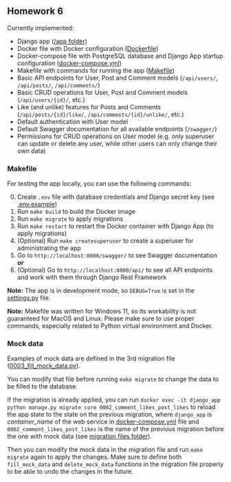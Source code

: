 ## Homework 6
Currently implemented:
- Django app ([/app folder](./app))
- Docker file with Docker configuration ([Dockerfile](./Dockerfile))
- Docker-compose file with PostgreSQL database and Django App startup configuration ([docker-compose.yml](./docker-compose.yml))
- Makefile with commands for running the app ([Makefile](./Makefile))
- Basic API endpoints for User, Post and Comment models (`/api/users/`, `/api/posts/`, `/api/comments/`)
- Basic CRUD operations for User, Post and Comment models (`/api/users/{id}/`, etc.)
- Like (and unlike) features for Posts and Comments (`/api/posts/{id}/like/`, `/api/comments/{id}/unlike/`, etc.)
- Default authentication with User model
- Default Swagger documentation for all available endpoints (`/swagger/`)
- Permissions for CRUD operations on User model (e.g. only superuser can update or delete any user, while other users can only change their own data)

### Makefile

For testing the app locally, you can use the following commands:

0. Create `.env` file with database credentials and Django secret key (see [.env.example](./.env.example))
1. Run `make build` to build the Docker image
2. Run `make migrate` to apply migrations
3. Run `make restart` to restart the Docker container with Django App (to apply migrations)
4. (Optional) Run `make createsuperuser` to create a superuser for administrating the app
5. Go to `http://localhost:8000/swagger/` to see Swagger documentation **_or_**
6. (Optional) Go to `http://localhost:8000/api/` to see all API endpoints and work with them through Django Rest Framework

**Note:** The app is in development mode, so `DEBUG=True` is set in the [settings.py](./app/settings.py) file.

**Note:** Makefile was written for Windows 11, so its workability is not guaranteed for MacOS and Linux. Please make sure to use proper commands, especially related to Python virtual environment and Docker.

### Mock data

Examples of mock data are defined in the 3rd migration file ([0003_fill_mock_data.py](./app/core/migrations/0003_fill_mock_data.py)).

You can modify that file before running `make migrate` to change the data to be filled to the database.

If the migration is already applied, you can run `docker exec -it django_app python manage.py migrate core 0002_comment_likes_post_likes` to reload the app state to the state on the previous migration, where `django_app` is _container_name_ of the web service in [docker-compose.yml](./docker-compose.yml) file and `0002_comment_likes_post_likes` is the name of the previous migration before the one with mock data (see [migration files folder](./app/core/migrations)).

Then you can modify the mock data in the migration file and run `make migrate` again to apply the changes. Make sure to define both `fill_mock_data` and `delete_mock_data` functions in the migration file properly to be able to undo the changes in the future.